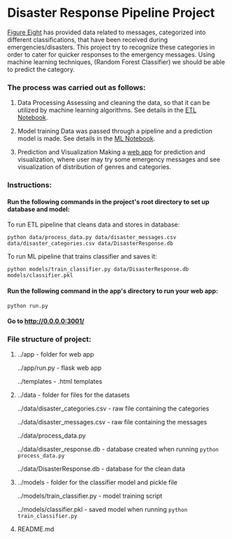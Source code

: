 # Disaster Response Pipeline Project

[Figure Eight](https://www.figure-eight.com/) has provided data related to messages, categorized into different classifications, that have been received during emergencies/disasters.
This project try to recognize these categories in order to cater for quicker responses to the emergency messages.
Using machine learning techniques, (Random Forest Classifier) we should be able to predict the category.

### The process was carried out as follows:

1. Data Processing
    Assessing and cleaning the data, so that it can be utilized by machine learning algorithms.
    See details in the [ETL Notebook](https://github.com/Blostrupsen/disaster_response_pipelines/blob/master/ETL%20Pipeline%20Preparation.ipynb).
    
2. Model training
    Data was passed through a pipeline and a prediction model is made.
    See details in the [ML Notebook](https://github.com/Blostrupsen/disaster_response_pipelines/blob/master/ML%20Pipeline%20Preparation.ipynb).

3. Prediction and Visualization
    Making a [web app](https://view6914b2f4-3001.udacity-student-workspaces.com/) for prediction and visualization, where user may try some emergency messages and see visualization of distribution of genres and categories.
        
### Instructions:
#### Run the following commands in the project's root directory to set up database and model:

To run ETL pipeline that cleans data and stores in database:

`python data/process_data.py data/disaster_messages.csv data/disaster_categories.csv data/DisasterResponse.db`

To run ML pipeline that trains classifier and saves it:

`python models/train_classifier.py data/DisasterResponse.db models/classifier.pkl`

#### Run the following command in the app's directory to run your web app:

`python run.py`

#### Go to http://0.0.0.0:3001/


### File structure of project:

1.  ../app - folder for web app

    ../app/run.py - flask web app
    
    ../templates - .html templates
    

2.  ../data - folder for files for the datasets

    ../data/disaster_categories.csv - raw file containing the categories
    
    ../data/disaster_messages.csv - raw file containing the messages
    
    ../data/process_data.py
    
    ../data/disaster_response.db - database created when running `python process_data.py`
    
    ../data/DisasterResponse.db - database for the clean data
    

3.  ../models - folder for the classifier model and pickle file

    ../models/train_classifier.py - model training script
    
    ../models/classifier.pkl - saved model when running `python train_classifier.py`
    

4.  README.md
